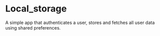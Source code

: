 # Local_storage
A simple app that authenticates a user, stores and fetches all user data using shared preferences.
